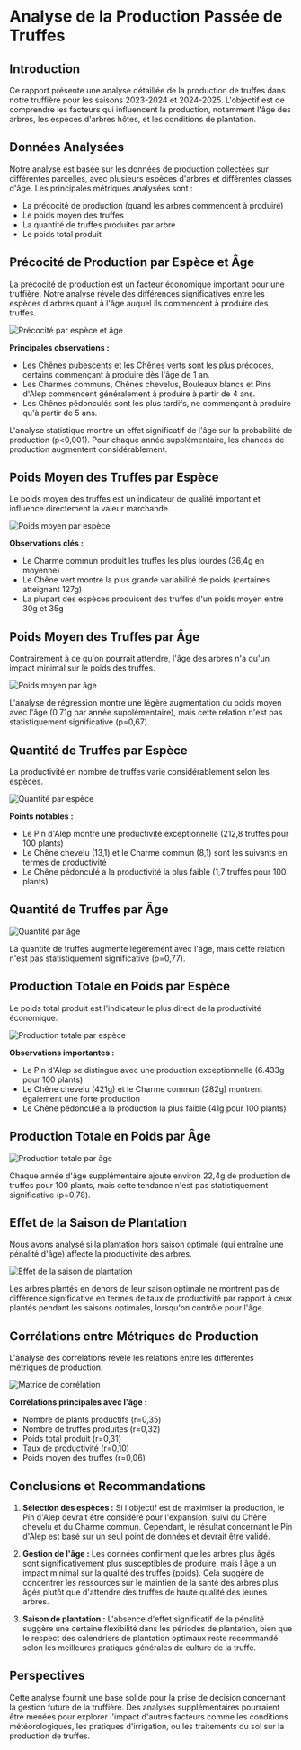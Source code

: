 # Analyse de la Production Passée de Truffes

## Introduction

Ce rapport présente une analyse détaillée de la production de truffes dans notre truffière pour les saisons 2023-2024 et 2024-2025. L'objectif est de comprendre les facteurs qui influencent la production, notamment l'âge des arbres, les espèces d'arbres hôtes, et les conditions de plantation.

## Données Analysées

Notre analyse est basée sur les données de production collectées sur différentes parcelles, avec plusieurs espèces d'arbres et différentes classes d'âge. Les principales métriques analysées sont :

- La précocité de production (quand les arbres commencent à produire)
- Le poids moyen des truffes
- La quantité de truffes produites par arbre
- Le poids total produit

## Précocité de Production par Espèce et Âge

La précocité de production est un facteur économique important pour une truffière. Notre analyse révèle des différences significatives entre les espèces d'arbres quant à l'âge auquel ils commencent à produire des truffes.

![Précocité par espèce et âge](generated/plots/precocity/precocity_by_species_age.png)

**Principales observations :**

- Les Chênes pubescents et les Chênes verts sont les plus précoces, certains commençant à produire dès l'âge de 1 an.
- Les Charmes communs, Chênes chevelus, Bouleaux blancs et Pins d'Alep commencent généralement à produire à partir de 4 ans.
- Les Chênes pédonculés sont les plus tardifs, ne commençant à produire qu'à partir de 5 ans.

L'analyse statistique montre un effet significatif de l'âge sur la probabilité de production (p<0,001). Pour chaque année supplémentaire, les chances de production augmentent considérablement.

## Poids Moyen des Truffes par Espèce

Le poids moyen des truffes est un indicateur de qualité important et influence directement la valeur marchande.

![Poids moyen par espèce](generated/plots/truffle_weight/average_weight_by_species.png)

**Observations clés :**

- Le Charme commun produit les truffes les plus lourdes (36,4g en moyenne)
- Le Chêne vert montre la plus grande variabilité de poids (certaines atteignant 127g)
- La plupart des espèces produisent des truffes d'un poids moyen entre 30g et 35g

## Poids Moyen des Truffes par Âge

Contrairement à ce qu'on pourrait attendre, l'âge des arbres n'a qu'un impact minimal sur le poids des truffes.

![Poids moyen par âge](generated/plots/truffle_weight/average_weight_by_age.png)

L'analyse de régression montre une légère augmentation du poids moyen avec l'âge (0,71g par année supplémentaire), mais cette relation n'est pas statistiquement significative (p=0,67).

## Quantité de Truffes par Espèce

La productivité en nombre de truffes varie considérablement selon les espèces.

![Quantité par espèce](generated/plots/truffle_quantity/quantity_by_species.png)

**Points notables :**

- Le Pin d'Alep montre une productivité exceptionnelle (212,8 truffes pour 100 plants)
- Le Chêne chevelu (13,1) et le Charme commun (8,1) sont les suivants en termes de productivité
- Le Chêne pédonculé a la productivité la plus faible (1,7 truffes pour 100 plants)

## Quantité de Truffes par Âge

![Quantité par âge](generated/plots/truffle_quantity/quantity_by_age.png)

La quantité de truffes augmente légèrement avec l'âge, mais cette relation n'est pas statistiquement significative (p=0,77).

## Production Totale en Poids par Espèce

Le poids total produit est l'indicateur le plus direct de la productivité économique.

![Production totale par espèce](generated/plots/total_production/total_weight_by_species.png)

**Observations importantes :**

- Le Pin d'Alep se distingue avec une production exceptionnelle (6.433g pour 100 plants)
- Le Chêne chevelu (421g) et le Charme commun (282g) montrent également une forte production
- Le Chêne pédonculé a la production la plus faible (41g pour 100 plants)

## Production Totale en Poids par Âge

![Production totale par âge](generated/plots/total_production/total_weight_by_age.png)

Chaque année d'âge supplémentaire ajoute environ 22,4g de production de truffes pour 100 plants, mais cette tendance n'est pas statistiquement significative (p=0,78).

## Effet de la Saison de Plantation

Nous avons analysé si la plantation hors saison optimale (qui entraîne une pénalité d'âge) affecte la productivité des arbres.

![Effet de la saison de plantation](generated/plots/planting_effects/planting_penalty_productivity.png)

Les arbres plantés en dehors de leur saison optimale ne montrent pas de différence significative en termes de taux de productivité par rapport à ceux plantés pendant les saisons optimales, lorsqu'on contrôle pour l'âge.

## Corrélations entre Métriques de Production

L'analyse des corrélations révèle les relations entre les différentes métriques de production.

![Matrice de corrélation](generated/plots/correlations/correlation_matrix.png)

**Corrélations principales avec l'âge :**

- Nombre de plants productifs (r=0,35)
- Nombre de truffes produites (r=0,32)
- Poids total produit (r=0,31)
- Taux de productivité (r=0,10)
- Poids moyen des truffes (r=0,06)

## Conclusions et Recommandations

1. **Sélection des espèces :** Si l'objectif est de maximiser la production, le Pin d'Alep devrait être considéré pour l'expansion, suivi du Chêne chevelu et du Charme commun. Cependant, le résultat concernant le Pin d'Alep est basé sur un seul point de données et devrait être validé.

2. **Gestion de l'âge :** Les données confirment que les arbres plus âgés sont significativement plus susceptibles de produire, mais l'âge a un impact minimal sur la qualité des truffes (poids). Cela suggère de concentrer les ressources sur le maintien de la santé des arbres plus âgés plutôt que d'attendre des truffes de haute qualité des jeunes arbres.

3. **Saison de plantation :** L'absence d'effet significatif de la pénalité suggère une certaine flexibilité dans les périodes de plantation, bien que le respect des calendriers de plantation optimaux reste recommandé selon les meilleures pratiques générales de culture de la truffe.

## Perspectives

Cette analyse fournit une base solide pour la prise de décision concernant la gestion future de la truffière. Des analyses supplémentaires pourraient être menées pour explorer l'impact d'autres facteurs comme les conditions météorologiques, les pratiques d'irrigation, ou les traitements du sol sur la production de truffes.
